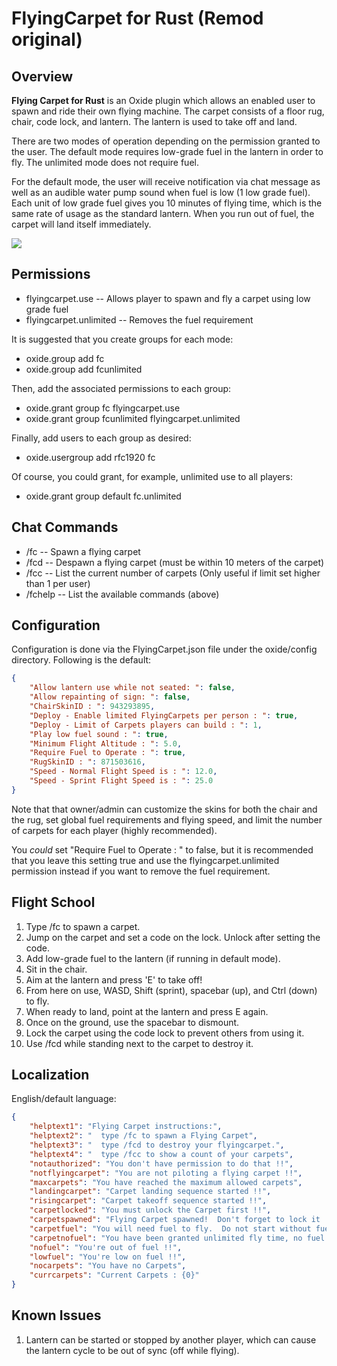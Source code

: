 # FlyingCarpet for Rust (Remod original)

## Overview
**Flying Carpet for Rust** is an Oxide plugin which allows an enabled user to spawn and ride their own flying machine.  The carpet consists of a floor rug, chair, code lock, and lantern.  The lantern is used to take off and land.

There are two modes of operation depending on the permission granted to the user.  The default mode requires low-grade fuel in the lantern in order to fly.  The unlimited mode does not require fuel.

For the default mode, the user will receive notification via chat message as well as an audible water pump sound when fuel is low (1 low grade fuel).  Each unit of low grade fuel gives you 10 minutes of flying time, which is the same rate of usage as the standard lantern.  When you run out of fuel, the carpet will land itself immediately.

![](https://i.imgur.com/ZsXcSLp.png)

## Permissions

* flyingcarpet.use -- Allows player to spawn and fly a carpet using low grade fuel
* flyingcarpet.unlimited -- Removes the fuel requirement

It is suggested that you create groups for each mode:
* oxide.group add fc
* oxide.group add fcunlimited

Then, add the associated permissions to each group:
* oxide.grant group fc flyingcarpet.use
* oxide.grant group fcunlimited flyingcarpet.unlimited

Finally, add users to each group as desired:
* oxide.usergroup add rfc1920 fc

Of course, you could grant, for example, unlimited use to all players:
* oxide.grant group default fc.unlimited

## Chat Commands

* /fc  -- Spawn a flying carpet
* /fcd -- Despawn a flying carpet (must be within 10 meters of the carpet)
* /fcc -- List the current number of carpets (Only useful if limit set higher than 1 per user)
* /fchelp -- List the available commands (above)

## Configuration
Configuration is done via the FlyingCarpet.json file under the oxide/config directory.  Following is the default:
```json
{
    "Allow lantern use while not seated: ": false,
    "Allow repainting of sign: ": false,
    "ChairSkinID : ": 943293895,
    "Deploy - Enable limited FlyingCarpets per person : ": true,
    "Deploy - Limit of Carpets players can build : ": 1,
    "Play low fuel sound : ": true,
    "Minimum Flight Altitude : ": 5.0,
    "Require Fuel to Operate : ": true,
    "RugSkinID : ": 871503616,
    "Speed - Normal Flight Speed is : ": 12.0,
    "Speed - Sprint Flight Speed is : ": 25.0
}
```

Note that that owner/admin can customize the skins for both the chair and the rug, set global fuel requirements and flying speed, and limit the number of carpets for each player (highly recommended).

You *could* set "Require Fuel to Operate : " to false, but it is recommended that you leave this setting true and use the flyingcarpet.unlimited permission instead if you want to remove the fuel requirement.

## Flight School
1. Type /fc to spawn a carpet.
2. Jump on the carpet and set a code on the lock.  Unlock after setting the code.
2. Add low-grade fuel to the lantern (if running in default mode).
3. Sit in the chair.
4. Aim at the lantern and press 'E' to take off!
5. From here on use, WASD, Shift (sprint), spacebar (up), and Ctrl (down) to fly.
6. When ready to land, point at the lantern and press E again.
7. Once on the ground, use the spacebar to dismount.
8. Lock the carpet using the code lock to prevent others from using it.
9. Use /fcd while standing next to the carpet to destroy it.
## Localization
English/default language:
```json
{
    "helptext1": "Flying Carpet instructions:",
    "helptext2": "  type /fc to spawn a Flying Carpet",
    "helptext3": "  type /fcd to destroy your flyingcarpet.",
    "helptext4": "  type /fcc to show a count of your carpets",
    "notauthorized": "You don't have permission to do that !!",
    "notflyingcarpet": "You are not piloting a flying carpet !!",
    "maxcarpets": "You have reached the maximum allowed carpets",
    "landingcarpet": "Carpet landing sequence started !!",
    "risingcarpet": "Carpet takeoff sequence started !!",
    "carpetlocked": "You must unlock the Carpet first !!",
    "carpetspawned": "Flying Carpet spawned!  Don't forget to lock it !!",
    "carpetfuel": "You will need fuel to fly.  Do not start without fuel !!",
    "carpetnofuel": "You have been granted unlimited fly time, no fuel required !!",
    "nofuel": "You're out of fuel !!",
    "lowfuel": "You're low on fuel !!",
    "nocarpets": "You have no Carpets",
    "currcarpets": "Current Carpets : {0}"
}
```
## Known Issues
1. Lantern can be started or stopped by another player, which can cause the lantern cycle to be out of sync (off while flying).

